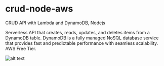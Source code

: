 # crud-node-aws
CRUD API with Lambda and DynamoDB, Nodejs

Serverless API that creates, reads, updates, and deletes items from a DynamoDB table. DynamoDB is a fully managed NoSQL database service that provides fast and predictable performance with seamless scalability. AWS Free Tier.

![alt text](https://docs.aws.amazon.com/apigateway/latest/developerguide/images/ddb-crud.png)
